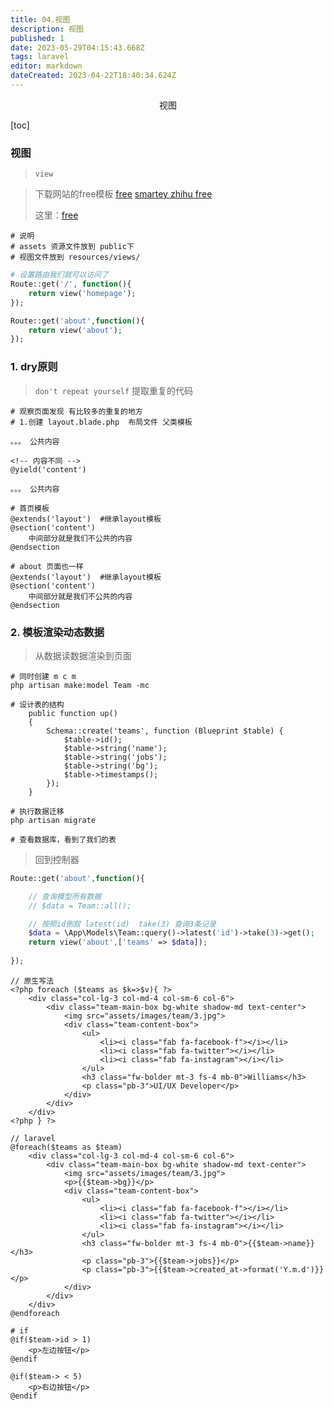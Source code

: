 ```yaml
---
title: 04.视图
description: 视图
published: 1
date: 2023-05-29T04:15:43.668Z
tags: laravel
editor: markdown
dateCreated: 2023-04-22T18:40:34.624Z
---
```


<center>视图</center>





[toc]





### 视图

> `view `

> 下载网站的free模板  [free](https://www.pgtemplates.com/) [smartey ](https://www.smarteyeapps.com/)[zhihu ](https://zhuanlan.zhihu.com/p/362604608)[free](https://www.free-css.com/)
>
> 这里：[free](https://templated.co/)

```shell
# 说明 
# assets 资源文件放到 public下
# 视图文件放到 resources/views/
```

```php
# 设置路由我们就可以访问了
Route::get('/', function(){  
    return view('homepage');
});

Route::get('about',function(){
    return view('about');
});
```





### 1. dry原则

> `don't repeat yourself`  提取重复的代码

```shell
# 观察页面发现 有比较多的重复的地方
# 1.创建 layout.blade.php  布局文件 父类模板

。。。 公共内容

<!-- 内容不同 -->
@yield('content')

。。。 公共内容
```

```shell
# 首页模板
@extends('layout')  #继承layout模板
@section('content')
	中间部分就是我们不公共的内容
@endsection
```

```shell
# about 页面也一样
@extends('layout')  #继承layout模板
@section('content')
	中间部分就是我们不公共的内容
@endsection
```



### 2. 模板渲染动态数据

> 从数据读数据渲染到页面

```shell
# 同时创建 m c m 
php artisan make:model Team -mc

# 设计表的结构
    public function up()
    {
        Schema::create('teams', function (Blueprint $table) {
            $table->id();
            $table->string('name');
            $table->string('jobs');
            $table->string('bg');
            $table->timestamps();
        });
    }

# 执行数据迁移
php artisan migrate

# 查看数据库，看到了我们的表
```

> 回到控制器

```php
Route::get('about',function(){

    // 查询模型所有数据
    // $data = Team::all();

    // 按照id倒叙 latest(id)  take(3) 查询3条记录
    $data = \App\Models\Team::query()->latest('id')->take(3)->get();
    return view('about',['teams' => $data]);
    
});
```

```php+html
// 原生写法
<?php foreach ($teams as $k=>$v){ ?>
    <div class="col-lg-3 col-md-4 col-sm-6 col-6">
        <div class="team-main-box bg-white shadow-md text-center">
            <img src="assets/images/team/3.jpg">
            <div class="team-content-box">
                <ul>
                    <li><i class="fab fa-facebook-f"></i></li>
                    <li><i class="fab fa-twitter"></i></li>
                    <li><i class="fab fa-instagram"></i></li>
                </ul>
                <h3 class="fw-bolder mt-3 fs-4 mb-0">Williams</h3>
                <p class="pb-3">UI/UX Developer</p>
            </div>
        </div>
    </div>
<?php } ?>
```

```php+HTML
// laravel
@foreach($teams as $team)
    <div class="col-lg-3 col-md-4 col-sm-6 col-6">
        <div class="team-main-box bg-white shadow-md text-center">
            <img src="assets/images/team/3.jpg">
            <p>{{$team->bg}}</p>
            <div class="team-content-box">
                <ul>
                    <li><i class="fab fa-facebook-f"></i></li>
                    <li><i class="fab fa-twitter"></i></li>
                    <li><i class="fab fa-instagram"></i></li>
                </ul>
                <h3 class="fw-bolder mt-3 fs-4 mb-0">{{$team->name}}</h3>
                <p class="pb-3">{{$team->jobs}}</p>
                <p class="pb-3">{{$team->created_at->format('Y.m.d')}}</p>
            </div>
        </div>
    </div>
@endforeach
```

```php+HTML
# if 
@if($team->id > 1)
    <p>左边按钮</p>
@endif

@if($team-> < 5)
    <p>右边按钮</p>
@endif
```























